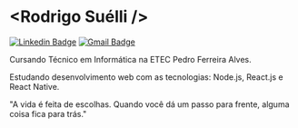 # <Rodrigo Suélli />

[![Linkedin Badge](https://img.shields.io/badge/-Rodrigo%20Suélli-6a42f4?style=flat-square&logo=Linkedin&logoColor=white&link=https://www.linkedin.com/in/rodrigosuelli/)](https://www.linkedin.com/in/rodrigosuelli/) 
[![Gmail Badge](https://img.shields.io/badge/-rodrigosuellli@gmail.com-6a42f4?style=flat-square&logo=Gmail&logoColor=white&link=mailto:rodrigosuellli@gmail.com)](mailto:rodrigosuellli@gmail.com)

Cursando Técnico em Informática na ETEC Pedro Ferreira Alves.

Estudando desenvolvimento web com as tecnologias: Node.js, React.js e React Native.

"A vida é feita de escolhas. Quando você dá um passo para frente, alguma coisa fica para trás."
